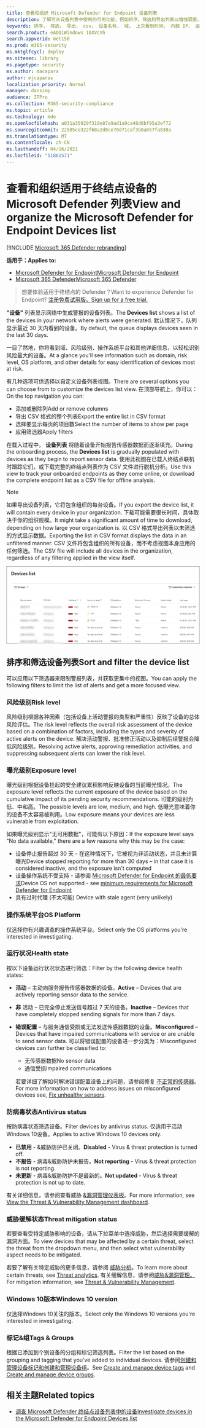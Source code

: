 ```yaml
---
title: 查看和组织 Microsoft Defender for Endpoint 设备列表
description: 了解可从设备列表中使用的可用功能，例如排序、筛选和导出列表以增强调查。
keywords: 排序， 筛选， 导出， csv， 设备名称， 域， 上次看到时间， 内部 IP， 运行状况状态， 活动警报， 活动恶意软件检测， 威胁类别， 查看警报， 网络， 连接， 恶意软件， 类型， 密码窃取程序， 勒索软件， 攻击， 威胁， 常规恶意软件， 不需要的软件
search.product: eADQiWindows 10XVcnh
search.appverid: met150
ms.prod: m365-security
ms.mktglfcycl: deploy
ms.sitesec: library
ms.pagetype: security
ms.author: macapara
author: mjcaparas
localization_priority: Normal
manager: dansimp
audience: ITPro
ms.collection: M365-security-compliance
ms.topic: article
ms.technology: mde
ms.openlocfilehash: a031a35929f319e87a9ad1a9ca48d6bf95a3ef72
ms.sourcegitcommit: 22505ce322f68a2d0ce70d71caf3b0a657fa838a
ms.translationtype: MT
ms.contentlocale: zh-CN
ms.lasthandoff: 04/16/2021
ms.locfileid: "51861571"
---
```

# <a name="view-and-organize-the-microsoft-defender-for-endpoint-devices-list"></a><span data-ttu-id="ab81b-104">查看和组织适用于终结点设备的 Microsoft Defender 列表</span><span class="sxs-lookup"><span data-stu-id="ab81b-104">View and organize the Microsoft Defender for Endpoint Devices list</span></span>

[!INCLUDE [Microsoft 365 Defender rebranding](../../includes/microsoft-defender.md)]


<span data-ttu-id="ab81b-105">**适用于：**</span><span class="sxs-lookup"><span data-stu-id="ab81b-105">**Applies to:**</span></span>
- [<span data-ttu-id="ab81b-106">Microsoft Defender for Endpoint</span><span class="sxs-lookup"><span data-stu-id="ab81b-106">Microsoft Defender for Endpoint</span></span>](https://go.microsoft.com/fwlink/p/?linkid=2154037)
- [<span data-ttu-id="ab81b-107">Microsoft 365 Defender</span><span class="sxs-lookup"><span data-stu-id="ab81b-107">Microsoft 365 Defender</span></span>](https://go.microsoft.com/fwlink/?linkid=2118804)

> <span data-ttu-id="ab81b-108">想要体验适用于终结点的 Defender？</span><span class="sxs-lookup"><span data-stu-id="ab81b-108">Want to experience Defender for Endpoint?</span></span> [<span data-ttu-id="ab81b-109">注册免费试用版。</span><span class="sxs-lookup"><span data-stu-id="ab81b-109">Sign up for a free trial.</span></span>](https://www.microsoft.com/microsoft-365/windows/microsoft-defender-atp?ocid=docs-wdatp-machinesview-abovefoldlink)


<span data-ttu-id="ab81b-110">**"设备"** 列表显示网络中生成警报的设备列表。</span><span class="sxs-lookup"><span data-stu-id="ab81b-110">The **Devices list** shows a list of the devices in your network where alerts were generated.</span></span> <span data-ttu-id="ab81b-111">默认情况下，队列显示最近 30 天内看到的设备。</span><span class="sxs-lookup"><span data-stu-id="ab81b-111">By default, the queue displays devices seen in the last 30 days.</span></span>  

<span data-ttu-id="ab81b-112">一目了然地，你将看到域、风险级别、操作系统平台和其他详细信息，以轻松识别风险最大的设备。</span><span class="sxs-lookup"><span data-stu-id="ab81b-112">At a glance you'll see information such as domain, risk level, OS platform, and other details for easy identification of devices most at risk.</span></span>

<span data-ttu-id="ab81b-113">有几种选项可供选择以自定义设备列表视图。</span><span class="sxs-lookup"><span data-stu-id="ab81b-113">There are several options you can choose from to customize the devices list view.</span></span> <span data-ttu-id="ab81b-114">在顶部导航上，你可以：</span><span class="sxs-lookup"><span data-stu-id="ab81b-114">On the top navigation you can:</span></span>

- <span data-ttu-id="ab81b-115">添加或删除列</span><span class="sxs-lookup"><span data-stu-id="ab81b-115">Add or remove columns</span></span>
- <span data-ttu-id="ab81b-116">导出 CSV 格式的整个列表</span><span class="sxs-lookup"><span data-stu-id="ab81b-116">Export the entire list in CSV format</span></span>
- <span data-ttu-id="ab81b-117">选择要显示每页的项目数</span><span class="sxs-lookup"><span data-stu-id="ab81b-117">Select the number of items to show per page</span></span>
- <span data-ttu-id="ab81b-118">应用筛选器</span><span class="sxs-lookup"><span data-stu-id="ab81b-118">Apply filters</span></span>

<span data-ttu-id="ab81b-119">在载入过程中， **设备列表** 将随着设备开始报告传感器数据而逐渐填充。</span><span class="sxs-lookup"><span data-stu-id="ab81b-119">During the onboarding process, the **Devices list** is gradually populated with devices as they begin to report sensor data.</span></span> <span data-ttu-id="ab81b-120">使用此视图在已载入终结点联机时跟踪它们，或下载完整的终结点列表作为 CSV 文件进行脱机分析。</span><span class="sxs-lookup"><span data-stu-id="ab81b-120">Use this view to track your onboarded endpoints as they come online, or download the complete endpoint list as a CSV file for offline analysis.</span></span>

>[!NOTE]
> <span data-ttu-id="ab81b-121">如果导出设备列表，它将包含组织的每台设备。</span><span class="sxs-lookup"><span data-stu-id="ab81b-121">If you export the device list, it will contain every device in your organization.</span></span> <span data-ttu-id="ab81b-122">下载可能需要很长时间，具体取决于你的组织规模。</span><span class="sxs-lookup"><span data-stu-id="ab81b-122">It might take a significant amount of time to download, depending on how large your organization is.</span></span> <span data-ttu-id="ab81b-123">以 CSV 格式导出列表以未筛选的方式显示数据。</span><span class="sxs-lookup"><span data-stu-id="ab81b-123">Exporting the list in CSV format displays the data in an unfiltered manner.</span></span> <span data-ttu-id="ab81b-124">CSV 文件将包含组织的所有设备，而不考虑视图本身应用的任何筛选。</span><span class="sxs-lookup"><span data-stu-id="ab81b-124">The CSV file will include all devices in the organization, regardless of any filtering applied in the view itself.</span></span>

![包含设备列表的设备列表的图像](images/device-list.png)

## <a name="sort-and-filter-the-device-list"></a><span data-ttu-id="ab81b-126">排序和筛选设备列表</span><span class="sxs-lookup"><span data-stu-id="ab81b-126">Sort and filter the device list</span></span>

<span data-ttu-id="ab81b-127">可以应用以下筛选器来限制警报列表，并获取更集中的视图。</span><span class="sxs-lookup"><span data-stu-id="ab81b-127">You can apply the following filters to limit the list of alerts and get a more focused view.</span></span>

### <a name="risk-level"></a><span data-ttu-id="ab81b-128">风险级别</span><span class="sxs-lookup"><span data-stu-id="ab81b-128">Risk level</span></span>

<span data-ttu-id="ab81b-129">风险级别根据各种因素（包括设备上活动警报的类型和严重性）反映了设备的总体风险评估。</span><span class="sxs-lookup"><span data-stu-id="ab81b-129">The risk level reflects the overall risk assessment of the device based on a combination of factors, including the types and severity of active alerts on the device.</span></span> <span data-ttu-id="ab81b-130">解决活动警报、批准修正活动以及抑制后续警报会降低风险级别。</span><span class="sxs-lookup"><span data-stu-id="ab81b-130">Resolving active alerts, approving remediation activities, and suppressing subsequent alerts can lower the risk level.</span></span>

### <a name="exposure-level"></a><span data-ttu-id="ab81b-131">曝光级别</span><span class="sxs-lookup"><span data-stu-id="ab81b-131">Exposure level</span></span>

<span data-ttu-id="ab81b-132">曝光级别根据设备挂起的安全建议累积影响反映设备的当前曝光情况。</span><span class="sxs-lookup"><span data-stu-id="ab81b-132">The exposure level reflects the current exposure of the device based on the cumulative impact of its pending security recommendations.</span></span> <span data-ttu-id="ab81b-133">可能的级别为低、中和高。</span><span class="sxs-lookup"><span data-stu-id="ab81b-133">The possible levels are low, medium, and high.</span></span> <span data-ttu-id="ab81b-134">低曝光意味着你的设备不太容易被利用。</span><span class="sxs-lookup"><span data-stu-id="ab81b-134">Low exposure means your devices are less vulnerable from exploitation.</span></span>

<span data-ttu-id="ab81b-135">如果曝光级别显示"无可用数据"，可能有以下原因：</span><span class="sxs-lookup"><span data-stu-id="ab81b-135">If the exposure level says "No data available," there are a few reasons why this may be the case:</span></span>

- <span data-ttu-id="ab81b-136">设备停止报告超过 30 天 - 在这种情况下，它被视为非活动状态，并且未计算曝光</span><span class="sxs-lookup"><span data-stu-id="ab81b-136">Device stopped reporting for more than 30 days – in that case it is considered inactive, and the exposure isn't computed</span></span>
- <span data-ttu-id="ab81b-137">设备操作系统不受支持 - 请参阅 [Microsoft Defender for Endpoint 的最低要求](minimum-requirements.md)</span><span class="sxs-lookup"><span data-stu-id="ab81b-137">Device OS not supported - see [minimum requirements for Microsoft Defender for Endpoint](minimum-requirements.md)</span></span>
- <span data-ttu-id="ab81b-138">具有过时代理 (不太可能) </span><span class="sxs-lookup"><span data-stu-id="ab81b-138">Device with stale agent (very unlikely)</span></span>

### <a name="os-platform"></a><span data-ttu-id="ab81b-139">操作系统平台</span><span class="sxs-lookup"><span data-stu-id="ab81b-139">OS Platform</span></span>

<span data-ttu-id="ab81b-140">仅选择你有兴趣调查的操作系统平台。</span><span class="sxs-lookup"><span data-stu-id="ab81b-140">Select only the OS platforms you're interested in investigating.</span></span>

### <a name="health-state"></a><span data-ttu-id="ab81b-141">运行状况</span><span class="sxs-lookup"><span data-stu-id="ab81b-141">Health state</span></span>

<span data-ttu-id="ab81b-142">按以下设备运行状况状态进行筛选：</span><span class="sxs-lookup"><span data-stu-id="ab81b-142">Filter by the following device health states:</span></span>

- <span data-ttu-id="ab81b-143">**活动** – 主动向服务报告传感器数据的设备。</span><span class="sxs-lookup"><span data-stu-id="ab81b-143">**Active** – Devices that are actively reporting sensor data to the service.</span></span>
- <span data-ttu-id="ab81b-144">**非** 活动 – 已完全停止发送信号超过 7 天的设备。</span><span class="sxs-lookup"><span data-stu-id="ab81b-144">**Inactive** – Devices that have completely stopped sending signals for more than 7 days.</span></span>
- <span data-ttu-id="ab81b-145">**错误配置** – 与服务通信受损或无法发送传感器数据的设备。</span><span class="sxs-lookup"><span data-stu-id="ab81b-145">**Misconfigured** – Devices that have impaired communications with service or are unable to send sensor data.</span></span> <span data-ttu-id="ab81b-146">可以将错误配置的设备进一步分类为：</span><span class="sxs-lookup"><span data-stu-id="ab81b-146">Misconfigured devices can further be classified to:</span></span>
  - <span data-ttu-id="ab81b-147">无传感器数据</span><span class="sxs-lookup"><span data-stu-id="ab81b-147">No sensor data</span></span>
  - <span data-ttu-id="ab81b-148">通信受损</span><span class="sxs-lookup"><span data-stu-id="ab81b-148">Impaired communications</span></span>

  <span data-ttu-id="ab81b-149">若要详细了解如何解决错误配置设备上的问题，请参阅修复 [不正常的传感器](fix-unhealthy-sensors.md)。</span><span class="sxs-lookup"><span data-stu-id="ab81b-149">For more information on how to address issues on misconfigured devices see, [Fix unhealthy sensors](fix-unhealthy-sensors.md).</span></span>

### <a name="antivirus-status"></a><span data-ttu-id="ab81b-150">防病毒状态</span><span class="sxs-lookup"><span data-stu-id="ab81b-150">Antivirus status</span></span>

<span data-ttu-id="ab81b-151">按防病毒状态筛选设备。</span><span class="sxs-lookup"><span data-stu-id="ab81b-151">Filter devices by antivirus status.</span></span> <span data-ttu-id="ab81b-152">仅适用于活动Windows 10设备。</span><span class="sxs-lookup"><span data-stu-id="ab81b-152">Applies to active Windows 10 devices only.</span></span>

- <span data-ttu-id="ab81b-153">**已禁用** - &威胁防护已关闭。</span><span class="sxs-lookup"><span data-stu-id="ab81b-153">**Disabled** - Virus & threat protection is turned off.</span></span>
- <span data-ttu-id="ab81b-154">**不报告** - 病毒&威胁防护未报告。</span><span class="sxs-lookup"><span data-stu-id="ab81b-154">**Not reporting** - Virus & threat protection is not reporting.</span></span>
- <span data-ttu-id="ab81b-155">**未更新** - 病毒&威胁防护不是最新的。</span><span class="sxs-lookup"><span data-stu-id="ab81b-155">**Not updated** - Virus & threat protection is not up to date.</span></span>

<span data-ttu-id="ab81b-156">有关详细信息，请参阅查看威胁 [&漏洞管理仪表板](tvm-dashboard-insights.md)。</span><span class="sxs-lookup"><span data-stu-id="ab81b-156">For more information, see [View the Threat & Vulnerability Management dashboard](tvm-dashboard-insights.md).</span></span>

### <a name="threat-mitigation-status"></a><span data-ttu-id="ab81b-157">威胁缓解状态</span><span class="sxs-lookup"><span data-stu-id="ab81b-157">Threat mitigation status</span></span>

<span data-ttu-id="ab81b-158">若要查看受特定威胁影响的设备，请从下拉菜单中选择威胁，然后选择需要缓解的漏洞方面。</span><span class="sxs-lookup"><span data-stu-id="ab81b-158">To view devices that may be affected by a certain threat, select the threat from the dropdown menu, and then select what vulnerability aspect needs to be mitigated.</span></span>

<span data-ttu-id="ab81b-159">若要了解有关特定威胁的更多信息，请参阅 [威胁分析](threat-analytics.md)。</span><span class="sxs-lookup"><span data-stu-id="ab81b-159">To learn more about certain threats, see [Threat analytics](threat-analytics.md).</span></span> <span data-ttu-id="ab81b-160">有关缓解信息，请参阅[威胁&漏洞管理。](next-gen-threat-and-vuln-mgt.md)</span><span class="sxs-lookup"><span data-stu-id="ab81b-160">For mitigation information, see [Threat & Vulnerability Management](next-gen-threat-and-vuln-mgt.md).</span></span>

### <a name="windows-10-version"></a><span data-ttu-id="ab81b-161">Windows 10版本</span><span class="sxs-lookup"><span data-stu-id="ab81b-161">Windows 10 version</span></span>

<span data-ttu-id="ab81b-162">仅选择Windows 10关注的版本。</span><span class="sxs-lookup"><span data-stu-id="ab81b-162">Select only the Windows 10 versions you're interested in investigating.</span></span>

### <a name="tags--groups"></a><span data-ttu-id="ab81b-163">标记&组</span><span class="sxs-lookup"><span data-stu-id="ab81b-163">Tags & Groups</span></span>

<span data-ttu-id="ab81b-164">根据已添加到个别设备的分组和标记筛选列表。</span><span class="sxs-lookup"><span data-stu-id="ab81b-164">Filter the list based on the grouping and tagging that you've added to individual devices.</span></span> <span data-ttu-id="ab81b-165">请参阅[创建和管理设备标记和](machine-tags.md)[创建和管理设备组](machine-groups.md)。</span><span class="sxs-lookup"><span data-stu-id="ab81b-165">See [Create and manage device tags](machine-tags.md) and [Create and manage device groups](machine-groups.md).</span></span>

## <a name="related-topics"></a><span data-ttu-id="ab81b-166">相关主题</span><span class="sxs-lookup"><span data-stu-id="ab81b-166">Related topics</span></span>

- [<span data-ttu-id="ab81b-167">调查 Microsoft Defender 终结点设备列表中的设备</span><span class="sxs-lookup"><span data-stu-id="ab81b-167">Investigate devices in the Microsoft Defender for Endpoint Devices list</span></span>](investigate-machines.md)
